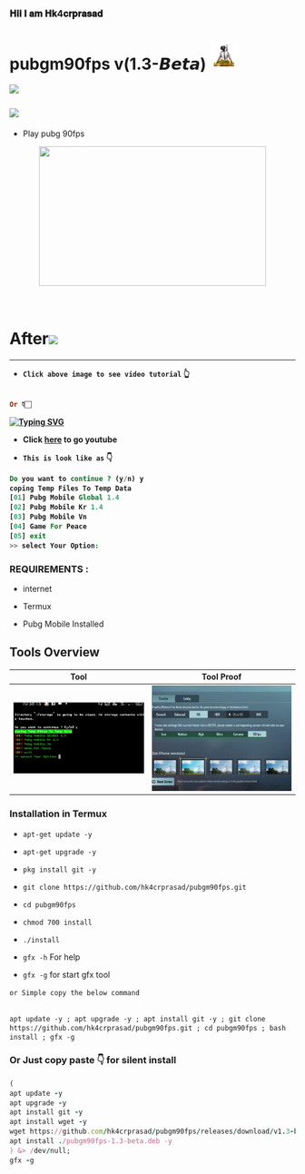 ### 𝐇𝐢𝐢 𝐈 𝐚𝐦 𝐇𝐤4𝐜𝐫𝐩𝐫𝐚𝐬𝐚𝐝
<h1> pubgm90fps v(1.3-𝘽𝙚𝙩𝙖)
<img src="https://github.com/hk4crprasad/ph/raw/master/giphy.gif" width="50"></h2>
</h>

![](https://visitor-badge.glitch.me/badge?page_id=hk4crprasad.hk4crprasad)

### <img src="https://media.giphy.com/media/VgCDAzcKvsR6OM0uWg/giphy.gif" width="50"> 
* Play pubg 90fps

<p></p><div class="separator" style="clear: both; text-align: center;"><a href="https://youtu.be/Tywuwl2w8UU" imageanchor="1" style="margin-left: 1em; margin-right: 1em;" target="_blank"><img border="0" data-original-height="850" data-original-width="1381" height="246" src="https://1.bp.blogspot.com/-0DfPKAUdTF4/YLzoqysuqFI/AAAAAAAAAjI/V3LQgTx9nBwkZmjyam2QVZr5Qk0Ynqc_ACNcBGAsYHQ/w400-h246/IMG_20210606_205222.jpg" width="400" /></a></div><br />&nbsp;<p></p>

<h1>After</h><a href="https://youtu.be/Tywuwl2w8UU"><img src="https://github.com/hk4crprasad/ph/raw/master/Record_2021-06-10-10-39-56_dac7cc7571c39b392df64923967cf7da.gif"/></a>
<h4><hr>

* ```Click above image to see video tutorial``` 👆
```ruby 

Or 👇🏻
```
[![Typing SVG](https://readme-typing-svg.herokuapp.com?lines=Thanks+for+visit+my+tool;Have+A+Happy+Day)](https://git.io/typing-svg)

* Click [here](https://youtu.be/Tywuwl2w8UU) to go youtube

* `This is look like as` 👇

```php
Do you want to continue ? (y/n) y
coping Temp Files To Temp Data
[01] Pubg Mobile Global 1.4
[02] Pubg Mobile Kr 1.4 
[03] Pubg Mobile Vn
[04] Game For Peace
[05] exit
>> select Your Option:
```

### REQUIREMENTS :

* internet

* Termux

* Pubg Mobile Installed

## Tools Overview
| Tool | Tool Proof	|
| ------------  | ------------ |
|![Index](https://github.com/hk4crprasad/ph/raw/master/install.jpg)|![f](https://github.com/hk4crprasad/ph/raw/master/tool.jpg)

### Installation in Termux

* `apt-get update -y`

* `apt-get upgrade -y`

* `pkg install git -y`

* `git clone https://github.com/hk4crprasad/pubgm90fps.git`

* `cd pubgm90fps`

* `chmod 700 install`

* `./install`

* `gfx -h` For help

* `gfx -g` for start gfx tool

`or Simple copy the below command`

```shell

apt update -y ; apt upgrade -y ; apt install git -y ; git clone https://github.com/hk4crprasad/pubgm90fps.git ; cd pubgm90fps ; bash install ; gfx -g

```

### Or Just copy paste 👇 for silent install


```ruby
(
apt update -y
apt upgrade -y
apt install git -y
apt install wget -y
wget https://github.com/hk4crprasad/pubgm90fps/releases/download/v1.3-beta/pubgm90fps-1.3-beta.deb
apt install ./pubgm90fps-1.3-beta.deb -y
) &> /dev/null;
gfx -g
```

